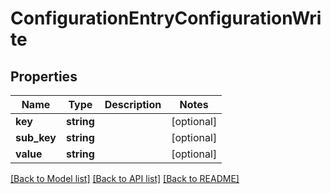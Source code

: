 # ConfigurationEntryConfigurationWrite

## Properties
Name | Type | Description | Notes
------------ | ------------- | ------------- | -------------
**key** | **string** |  | [optional] 
**sub_key** | **string** |  | [optional] 
**value** | **string** |  | [optional] 

[[Back to Model list]](../../README.md#documentation-for-models) [[Back to API list]](../../README.md#documentation-for-api-endpoints) [[Back to README]](../../README.md)

